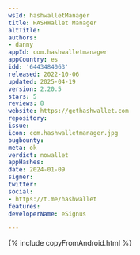 ```yaml
---
wsId: hashwalletManager
title: HASHWallet Manager
altTitle: 
authors:
- danny
appId: com.hashwalletmanager
appCountry: es
idd: '6443484063'
released: 2022-10-06
updated: 2025-04-19
version: 2.20.5
stars: 5
reviews: 8
website: https://gethashwallet.com
repository: 
issue: 
icon: com.hashwalletmanager.jpg
bugbounty: 
meta: ok
verdict: nowallet
appHashes: 
date: 2024-01-09
signer: 
twitter: 
social:
- https://t.me/hashwallet
features: 
developerName: eSignus

---
```


{% include copyFromAndroid.html %}
